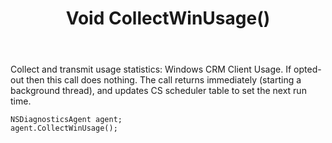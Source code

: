 ﻿---
uid: crmscript_ref_NSDiagnosticsAgent_CollectWinUsage
title: Void CollectWinUsage()
intellisense: NSDiagnosticsAgent.CollectWinUsage
keywords: NSDiagnosticsAgent, CollectWinUsage
so.topic: reference
---

Collect and transmit usage statistics: Windows CRM Client Usage. If opted-out then this call does nothing. The call returns immediately (starting a background thread), and updates CS scheduler table to set the next run time.


```crmscript
NSDiagnosticsAgent agent;
agent.CollectWinUsage();
```

